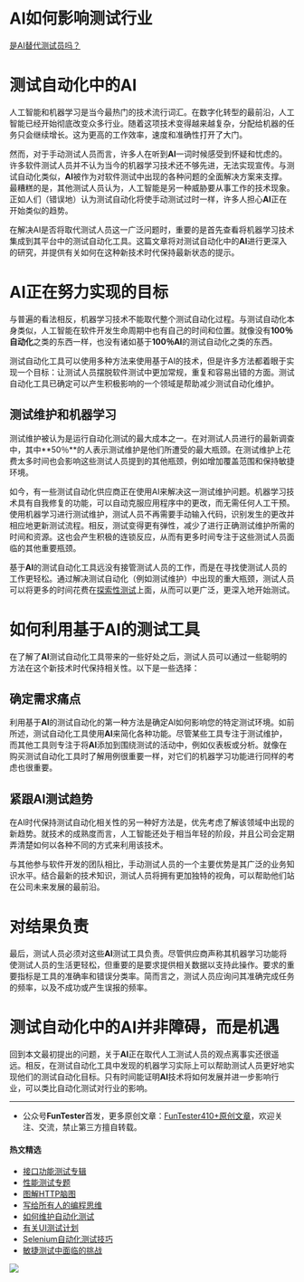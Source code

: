 # AI如何影响测试行业

[是AI替代测试员吗？](https://www.testcraft.io/is-ai-replacing-testers/)

# 测试自动化中的AI

人工智能和机器学习是当今最热门的技术流行词汇。在数字化转型的最前沿，人工智能已经开始彻底改变众多行业。随着这项技术变得越来越复杂，分配给机器的任务只会继续增长。这为更高的工作效率，速度和准确性打开了大门。

然而，对于手动测试人员而言，许多人在听到**AI**一词时候感受到怀疑和忧虑的。许多软件测试人员并不认为当今的机器学习技术还不够先进，无法实现宣传。与测试自动化类似，**AI**被作为对软件测试中出现的各种问题的全面解决方案来支撑。最糟糕的是，其他测试人员认为，人工智能是另一种威胁要从事工作的技术现象。正如人们（错误地）认为测试自动化将使手动测试过时一样，许多人担心**AI**正在开始类似的趋势。

在解决AI是否将取代测试人员这一广泛问题时，重要的是首先查看将机器学习技术集成到其平台中的测试自动化工具。这篇文章将对测试自动化中的**AI**进行更深入的研究，并提供有关如何在这种新技术时代保持最新状态的提示。

# AI正在努力实现的目标

与普遍的看法相反，机器学习技术不能取代整个测试自动化过程。与测试自动化本身类似，人工智能在软件开发生命周期中也有自己的时间和位置。就像没有**100％自动化**之类的东西一样，也没有诸如基于**100％AI**的测试自动化之类的东西。

测试自动化工具可以使用多种方法来使用基于AI的技术，但是许多方法都着眼于实现一个目标：让测试人员摆脱软件测试中更加常规，重复和容易出错的方面。测试自动化工具已确定可以产生积极影响的一个领域是帮助减少测试自动化维护。

## 测试维护和机器学习

测试维护被认为是运行自动化测试的最大成本之一。在对测试人员进行的最新调查中，其中**50％**的人表示测试维护是他们所遭受的最大瓶颈。在测试维护上花费太多时间也会影响这些测试人员提到的其他瓶颈，例如增加覆盖范围和保持敏捷环境。

如今，有一些测试自动化供应商正在使用AI来解决这一测试维护问题。机器学习技术具有自我修复的功能，可以自动克服应用程序中的更改，而无需任何人工干预。使用机器学习进行测试维护，测试人员不再需要手动输入代码，识别发生的更改并相应地更新测试流程。相反，测试变得更有弹性，减少了进行正确测试维护所需的时间和资源。这也会产生积极的连锁反应，从而有更多时间专注于这些测试人员面临的其他重要瓶颈。

基于**AI**的测试自动化工具远没有接管测试人员的工作，而是在寻找使测试人员的工作更轻松。通过解决测试自动化（例如测试维护）中出现的重大瓶颈，测试人员可以将更多的时间花费在[探索性测试](https://mp.weixin.qq.com/s/nebHPfKbCO0f-G24qCh9wA)上面，从而可以更广泛，更深入地开始测试。

# 如何利用基于AI的测试工具

在了解了**AI**测试自动化工具带来的一些好处之后，测试人员可以通过一些聪明的方法在这个新技术时代保持相关性。以下是一些选择：

## 确定需求痛点

利用基于**AI**的测试自动化的第一种方法是确定AI如何影响您的特定测试环境。如前所述，测试自动化工具使用**AI**来简化各种功能。尽管某些工具专注于测试维护，而其他工具则专注于将**AI**添加到围绕测试的活动中，例如仪表板或分析。就像在购买测试自动化工具时了解用例很重要一样，对它们的机器学习功能进行同样的考虑也很重要。

## 紧跟AI测试趋势

在AI时代保持测试自动化相关性的另一种好方法是，优先考虑了解该领域中出现的新趋势。就技术的成熟度而言，人工智能还处于相当年轻的阶段，并且公司会定期弄清楚如何以各种不同的方式来利用该技术。

与其他参与软件开发的团队相比，手动测试人员的一个主要优势是其广泛的业务知识水平。结合最新的技术知识，测试人员将拥有更加独特的视角，可以帮助他们站在公司未来发展的最前沿。

# 对结果负责

最后，测试人员必须对这些**AI**测试工具负责。尽管供应商声称其机器学习功能将使测试人员的生活更轻松，但重要的是要求提供相关数据以支持此操作。要求的重要指标是工具的准确率和错误分类率。简而言之，测试人员应询问其准确完成任务的频率，以及不成功或产生误报的频率。


# 测试自动化中的AI并非障碍，而是机遇

回到本文最初提出的问题，关于**AI**正在取代人工测试人员的观点离事实还很遥远。相反，在测试自动化工具中发现的机器学习实际上可以帮助测试人员更好地实现他们的测试自动化目标。只有时间能证明**AI**技术将如何发展并进一步影响行业，可以类比自动化测试对行业的影响。

--- 
* 公众号**FunTester**首发，更多原创文章：[FunTester410+原创文章](https://mp.weixin.qq.com/s/s7ZmCNBYy3j-71JFbtgneg)，欢迎关注、交流，禁止第三方擅自转载。

#### 热文精选

- [接口功能测试专辑](https://mp.weixin.qq.com/mp/appmsgalbum?action=getalbum&album_id=1321895538945638401&__biz=MzU4MTE2NDEyMQ==#wechat_redirect)
- [性能测试专题](https://mp.weixin.qq.com/mp/appmsgalbum?action=getalbum&album_id=1319027448301961218&__biz=MzU4MTE2NDEyMQ==#wechat_redirect)
- [图解HTTP脑图](https://mp.weixin.qq.com/s/100Vm8FVEuXs0x6rDGTipw)
- [写给所有人的编程思维](https://mp.weixin.qq.com/s/Oj33UCnYfbUgzsBzEm2GPQ)
- [如何维护自动化测试](https://mp.weixin.qq.com/s/4eh4AN_MiatMSkoCMtY3UA)
- [有关UI测试计划](https://mp.weixin.qq.com/s/D0fMXwJF754a7Mr5ARY5tQ)
- [Selenium自动化测试技巧](https://mp.weixin.qq.com/s/EzrpFaBSVITO2Y2UvYvw0w)
- [敏捷测试中面临的挑战](https://mp.weixin.qq.com/s/vmsW56r1J7jWXHSZdcwbPg)

![](https://mmbiz.qpic.cn/mmbiz_png/13eN86FKXzCcsLRmf6VicSKFPfvMT8p7eg7iaBGgPxmbNxHsBcOic2rcw1TCvS1PTGC6WkRFXA7yoqr2bVlrEQqlA/640?wx_fmt=png&tp=webp&wxfrom=5&wx_lazy=1&wx_co=1)